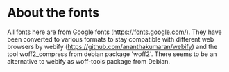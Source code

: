 About the fonts
==

All fonts here are from Google fonts (https://fonts.google.com/).
They have been converted to various formats to stay compatible with different
web browsers by webify (https://github.com/ananthakumaran/webify) and the tool
woff2_compress from debian package 'woff2'.
There seems to be an alternative to webify as woff-tools package from Debian.
